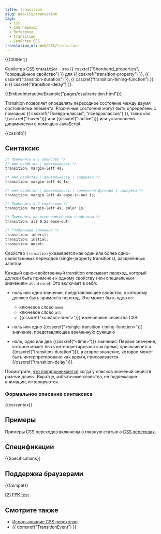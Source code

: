 ```yaml
---
title: transition
slug: Web/CSS/transition
tags:
  - CSS
  - CSS переход
  - Reference
  - transition
  - Свойство CSS
translation_of: Web/CSS/transition
---
```

{{CSSRef}}

Свойство [CSS](/ru/docs/Web/CSS) **`transition`** - это {{ cssxref("Shorthand_properties", "сокращённое свойство") }} для {{ cssxref("transition-property") }}, {{ cssxref("transition-duration") }}, {{ cssxref("transition-timing-function") }}, и {{ cssxref("transition-delay") }}.

{{EmbedInteractiveExample("pages/css/transition.html")}}

Transition позволяет определять переходное состояние между двумя состояниями элемента. Различные состояния могут быть определены с помощью {{ cssxref("Псевдо-классы", "псевдоклассов") }}, таких как {{cssxref(":hover")}} или {{cssxref(":active")}} или установлены динамически с помощью JavaScript.

{{cssinfo}}

## Синтаксис

```css
/* Применить к 1 свойству */
/* имя свойства | длительность */
transition: margin-left 4s;

/* имя свойства | длительность | задержка */
transition: margin-left 4s 1s;

/* имя свойства | длительность | временная функция | задержка */
transition: margin-left 4s ease-in-out 1s;

/* Применить к 2 свойствам */
transition: margin-left 4s, color 1s;

/* Применить ко всем изменённым свойствам */
transition: all 0.5s ease-out;

/* Глобальные значения */
transition: inherit;
transition: initial;
transition: unset;
```

Свойство `transition` указывается как один или более одно-свойственных переходов (single-property transitions), разделённых запятой.

Каждый одно-свойственный transition описывает переход, который должен быть применён к одному свойству (или специальным значениям `all` и `none`). Это включает в себя:

- ноль или одно значение, представляющее свойство, к которому должен быть применён переход. Это может быть одно из:

  - ключевое слово `none`
  - ключевое слово `all`
  - {{cssxref("&lt;custom-ident&gt;")}} именование свойства CSS.

- ноль или одно {{cssxref("&lt;single-transition-timing-function&gt;")}} значение, представляющее временну́ю функцию
- ноль, одно или два {{cssxref("&lt;time&gt;")}} значения. Первое значение, которое может быть интерпретировано как время, присваивается {{cssxref("transition-duration")}}, а второе значение, которое может быть интерпретировано как время, присваивается {{cssxref("transition-delay")}}.

Посмотрите, [что предпринимается](/ru/docs/Web/CSS/CSS_Transitions/Using_CSS_transitions#Когда_у_списков_значений_свойств_разные_длины) когда у списков значений свойств разные длины. Вкратце, избыточные свойства, не подлежащие анимации, игнорируются.

### Формальное описание синтаксиса

{{csssyntax}}

## Примеры

Примеры CSS переходов включены в главную статью о [CSS переходах](/ru/docs/Web/CSS/CSS_Transitions/Using_CSS_transitions).

## Спецификации

{{Specifications}}

## Поддержка браузерами

{{Compat}}

\[2] [PPK test](http://www.quirksmode.org/css/transitions/properties.html#t031)

## Смотрите также

- [Использование CSS переходов](/ru/docs/Web/CSS/CSS_Transitions/Using_CSS_transitions)
- {{ domxref("TransitionEvent") }}
